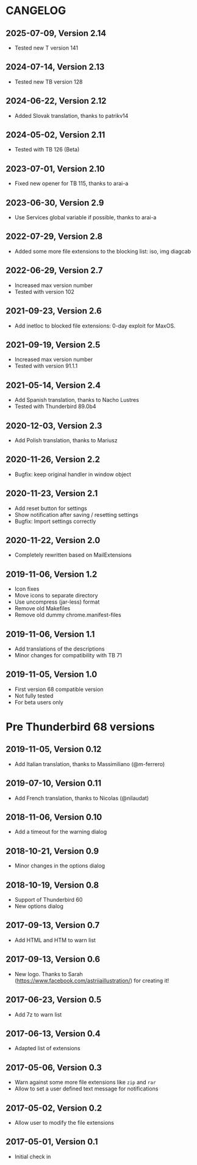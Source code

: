 CANGELOG
=========

2025-07-09, Version 2.14
------------------------

* Tested new T version 141

2024-07-14, Version 2.13
------------------------

* Tested new TB version 128

2024-06-22, Version 2.12
------------------------

* Added Slovak translation, thanks to patrikv14

2024-05-02, Version 2.11
------------------------

* Tested with TB 126 (Beta)

2023-07-01, Version 2.10
------------------------

* Fixed new opener for TB 115, thanks to arai-a

2023-06-30, Version 2.9
-----------------------

* Use Services global variable if possible, thanks to arai-a

2022-07-29, Version 2.8
-----------------------

* Added some more file extensions to the blocking list: iso, img diagcab

2022-06-29, Version 2.7
-----------------------

* Increased max version number
* Tested with version 102

2021-09-23, Version 2.6
-----------------------

* Add inetloc to blocked file extensions: 0-day exploit for MaxOS.


2021-09-19, Version 2.5
-----------------------

* Increased max version number
* Tested with version 91.1.1

2021-05-14, Version 2.4
-----------------------

* Add Spanish translation, thanks to Nacho Lustres
* Tested with Thunderbird 89.0b4

2020-12-03, Version 2.3
-----------------------

* Add Polish translation, thanks to Mariusz

2020-11-26, Version 2.2
-----------------------

* Bugfix: keep original handler in window object

2020-11-23, Version 2.1
-----------------------

* Add reset button for settings
* Show notification after saving / resetting settings
* Bugfix: Import settings correctly


2020-11-22, Version 2.0
-----------------------

* Completely rewritten based on MailExtensions

2019-11-06, Version 1.2
-----------------------

* Icon fixes
* Move icons to separate directory
* Use uncompress (jar-less) format
* Remove old Makefiles
* Remove old dummy chrome.manifest-files

2019-11-06, Version 1.1
-----------------------

* Add translations of the descriptions
* Minor changes for compatibility with TB 71

2019-11-05, Version 1.0
-----------------------

* First version 68 compatible version
* Not fully tested
* For beta users only


Pre Thunderbird 68 versions
===========================


2019-11-05, Version 0.12
------------------------

* Add Italian translation, thanks to Massimiliano (@m-ferrero)

2019-07-10, Version 0.11
------------------------

* Add French translation, thanks to Nicolas (@nilaudat)

2018-11-06, Version 0.10
------------------------

* Add a timeout for the warning dialog

2018-10-21, Version 0.9
-----------------------

* Minor changes in the options dialog

2018-10-19, Version 0.8
-----------------------

* Support of Thunderbird 60
* New options dialog

2017-09-13, Version 0.7
-----------------------

* Add HTML and HTM to warn list

2017-09-13, Version 0.6
-----------------------

* New logo. Thanks to Sarah (https://www.facebook.com/astriiaillustration/) for
  creating it!

2017-06-23, Version 0.5
-----------------------

* Add 7z to warn list

2017-06-13, Version 0.4
-----------------------

* Adapted list of extensions

2017-05-06, Version 0.3
-----------------------

* Warn against some more file extensions like `zip` and `rar`
* Allow to set a user defined text message for notifications

2017-05-02, Version 0.2
-----------------------

* Allow user to modify the file extensions

2017-05-01, Version 0.1
-----------------------

* Initial check in
